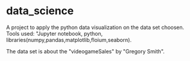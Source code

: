 # data_science
A project to apply the python data visualization on the data set choosen.
Tools used:
"Jupyter notebook, python, libraries(numpy,pandas,matplotlib,floium,seaborn).

The data set is about the "videogameSales" by "Gregory Smith".



